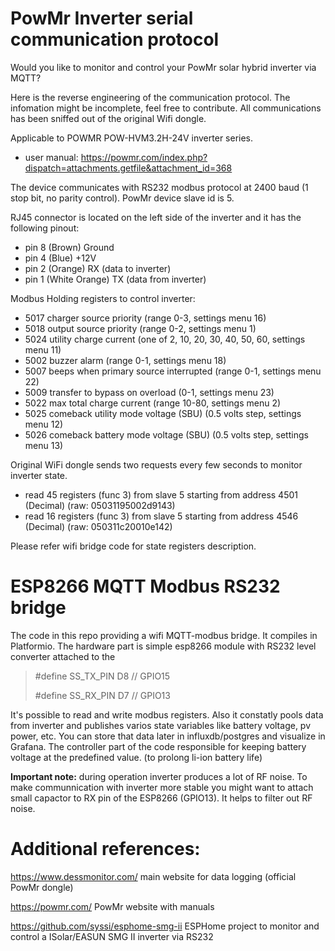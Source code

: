 # PowMr Inverter serial communication protocol 

Would you like to monitor and control your PowMr solar hybrid inverter via MQTT?

Here is the reverse engineering of the communication protocol. The infomation might be incomplete, feel free to contribute. All communications has been sniffed out of the original Wifi dongle.

Applicable to POWMR POW-HVM3.2H-24V inverter series.
- user manual: https://powmr.com/index.php?dispatch=attachments.getfile&attachment_id=368

The device communicates with RS232 modbus protocol at 2400 baud (1 stop bit, no parity control).
PowMr device slave id is 5.

RJ45 connector is located on the left side of the inverter and it has the following pinout:

- pin 8 (Brown)          Ground 
- pin 4 (Blue)           +12V
- pin 2 (Orange)         RX (data to inverter)
- pin 1 (White Orange)   TX (data from inverter)


Modbus Holding registers to control inverter:
- 5017 charger source priority (range 0-3, settings menu 16)
- 5018 output source priority (range 0-2, settings menu 1)
- 5024 utility charge current (one of 2, 10, 20, 30, 40, 50, 60, settings menu 11)
- 5002 buzzer alarm (range 0-1, settings menu 18)
- 5007 beeps when primary source interrupted (range 0-1, settings menu 22)
- 5009 transfer to bypass on overload (0-1, settings menu 23)
- 5022 max total charge current (range 10-80, settings menu 2)
- 5025 comeback utility mode voltage (SBU) (0.5 volts step, settings menu 12) 
- 5026 comeback battery mode voltage (SBU) (0.5 volts step, settings menu 13)


Original WiFi dongle sends two requests every few seconds to monitor inverter state. 
- read 45 registers (func 3) from slave 5 starting from address 4501 (Decimal) (raw: 05031195002d9143)
- read 16 registers (func 3) from slave 5 starting from address 4546 (Decimal) (raw: 050311c20010e142)

Please refer wifi bridge code for state registers description.

# ESP8266 MQTT Modbus RS232 bridge
The code in this repo providing a wifi MQTT-modbus bridge. It compiles in Platformio. The hardware part is simple esp8266 module with RS232 level converter attached to the 
>#define SS_TX_PIN   D8    // GPIO15
>
>#define SS_RX_PIN   D7    // GPIO13


It's possible to read and write modbus registers. Also it constatly pools data from inverter and publishes varios state variables like battery voltage, pv power, etc. You can store that data later in influxdb/postgres and visualize in Grafana.
The controller part of the code responsible for keeping battery voltage at the predefined value. (to prolong li-ion battery life)

**Important note:** during operation inverter produces a lot of RF noise. To make communnication with inverter more stable you might want to attach small capactor to RX pin of the ESP8266 (GPIO13). It helps to filter out RF noise.

# Additional references:
https://www.dessmonitor.com/ main website for data logging (official PowMr dongle)

https://powmr.com/ PowMr website with manuals

https://github.com/syssi/esphome-smg-ii ESPHome project to monitor and control a ISolar/EASUN SMG II inverter via RS232
